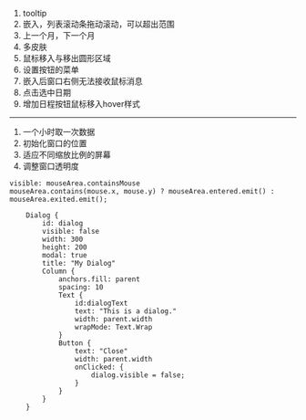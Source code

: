 1. tooltip
1. 嵌入，列表滚动条拖动滚动，可以超出范围
1. 上一个月，下一个月
1. 多皮肤
1. 鼠标移入与移出圆形区域
1. 设置按钮的菜单
1. 嵌入后窗口右侧无法接收鼠标消息
1. 点击选中日期
1. 增加日程按钮鼠标移入hover样式

--------------------

1. 一个小时取一次数据
1. 初始化窗口的位置
1. 适应不同缩放比例的屏幕
1. 调整窗口透明度




```
visible: mouseArea.containsMouse
mouseArea.contains(mouse.x, mouse.y) ? mouseArea.entered.emit() : mouseArea.exited.emit();
```
```
    Dialog {
        id: dialog
        visible: false
        width: 300
        height: 200
        modal: true
        title: "My Dialog"
        Column {
            anchors.fill: parent
            spacing: 10
            Text {
                id:dialogText
                text: "This is a dialog."
                width: parent.width
                wrapMode: Text.Wrap
            }
            Button {
                text: "Close"
                width: parent.width
                onClicked: {
                    dialog.visible = false;
                }
            }
        }
    }
```